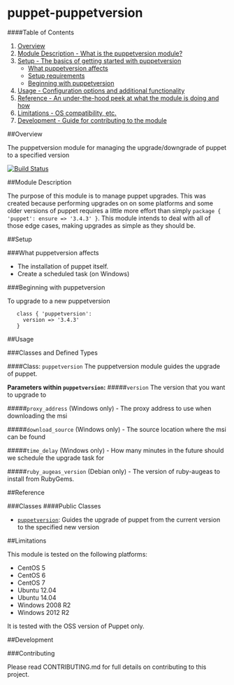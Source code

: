 # puppet-puppetversion

####Table of Contents

1. [Overview](#overview)
2. [Module Description - What is the puppetversion module?](#module-description)
3. [Setup - The basics of getting started with puppetversion](#setup)
    * [What puppetversion affects](#what-puppetversion-affects)
    * [Setup requirements](#setup-requirements)
    * [Beginning with puppetversion](#beginning-with-puppetversion)
4. [Usage - Configuration options and additional functionality](#usage)
5. [Reference - An under-the-hood peek at what the module is doing and how](#reference)
5. [Limitations - OS compatibility, etc.](#limitations)
6. [Development - Guide for contributing to the module](#development)

##Overview

The puppetversion module for managing the upgrade/downgrade of puppet to a specified version

[![Build Status](https://travis-ci.org/opentable/puppet-puppetversion.svg?branch=master)](https://travis-ci.org/opentable/puppet-puppetversion)

##Module Description

The purpose of this module is to manage puppet upgrades. This was created because performing upgrades on on some platforms and some older
versions of puppet requires a little more effort than simply ```package { 'puppet': ensure => '3.4.3' }```. This module intends to deal
with all of those edge cases, making upgrades as simple as they should be.

##Setup

###What puppetversion affects

* The installation of puppet itself.
* Create a scheduled task (on Windows)

###Beginning with puppetversion

To upgrade to a new puppetversion

```puppet
   class { 'puppetversion':
     version => '3.4.3'
   }
```

##Usage

###Classes and Defined Types

####Class: `puppetversion`
The puppetversion module guides the upgrade of puppet.

**Parameters within `puppetversion`:**
#####`version`
The version that you want to upgrade to

#####`proxy_address`
(Windows only) - The proxy address to use when downloading the msi

#####`download_source`
(Windows only) - The source location where the msi can be found

#####`time_delay`
(Windows only) - How many minutes in the future should we schedule the upgrade task for

#####`ruby_augeas_version`
(Debian only) - The version of ruby-augeas to install from RubyGems.

##Reference

###Classes
####Public Classes
* [`puppetversion`](#class-puppetversion): Guides the upgrade of puppet from the current version to the specified new version

##Limitations

This module is tested on the following platforms:

* CentOS 5
* CentOS 6
* CentOS 7
* Ubuntu 12.04
* Ubuntu 14.04
* Windows 2008 R2
* Windows 2012 R2

It is tested with the OSS version of Puppet only.

##Development

###Contributing

Please read CONTRIBUTING.md for full details on contributing to this project.
